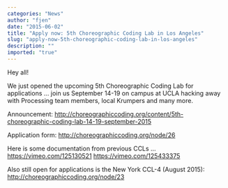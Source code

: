 ```yaml
---
categories: "News"
author: "fjen"
date: "2015-06-02"
title: "Apply now: 5th Choreographic Coding Lab in Los Angeles"
slug: "apply-now-5th-choreographic-coding-lab-in-los-angeles"
description: ""
imported: "true"
---
```



Hey all!

We just opened the upcoming 5th Choreographic Coding Lab for applications … join us September 14-19 on campus at UCLA hacking away with Processing team members, local Krumpers and many more.

Announcement:
http://choreographiccoding.org/content/5th-choreographic-coding-lab-14-19-september-2015

Application form:
http://choreographiccoding.org/node/26

Here is some documentation from previous CCLs …
https://vimeo.com/125130521
https://vimeo.com/125433375

Also still open for applications is the New York CCL-4 (August 2015):
http://choreographiccoding.org/node/23